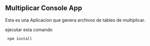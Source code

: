 

##  Multiplicar Console App

Esta es una Aplicacion que genera archivos de tables de multiplicar.

ejecutar esta comando

``````````````
 npm install 
